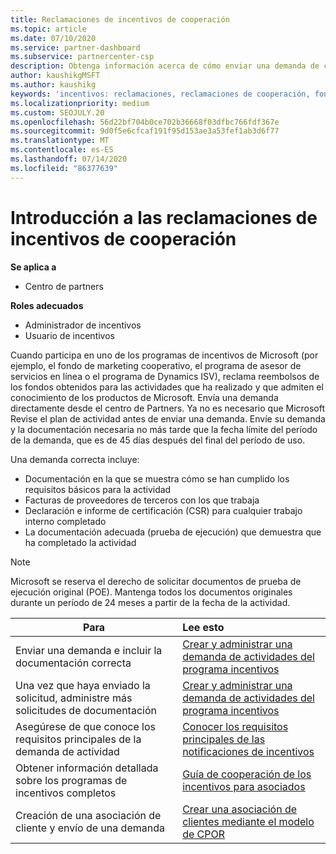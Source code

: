 ```yaml
---
title: Reclamaciones de incentivos de cooperación
ms.topic: article
ms.date: 07/10/2020
ms.service: partner-dashboard
ms.subservice: partnercenter-csp
description: Obtenga información acerca de cómo enviar una demanda de cooperación correcta para sus incentivos organizando la documentación, las facturas, las instrucciones y la prueba de ejecución adecuadas.
author: kaushikgMSFT
ms.author: kaushikg
keywords: 'incentivos: reclamaciones, reclamaciones de cooperación, fondos de cooperación'
ms.localizationpriority: medium
ms.custom: SEOJULY.20
ms.openlocfilehash: 56d22bf704b0ce702b36668f03dfbc766fdf367e
ms.sourcegitcommit: 9d0f5e6cfcaf191f95d153ae3a53fef1ab3d6f77
ms.translationtype: MT
ms.contentlocale: es-ES
ms.lasthandoff: 07/14/2020
ms.locfileid: "86377639"
---
```

# <a name="incentives-co-op-claims-overview"></a>Introducción a las reclamaciones de incentivos de cooperación

**Se aplica a**

- Centro de partners

**Roles adecuados**

- Administrador de incentivos
- Usuario de incentivos

Cuando participa en uno de los programas de incentivos de Microsoft (por ejemplo, el fondo de marketing cooperativo, el programa de asesor de servicios en línea o el programa de Dynamics ISV), reclama reembolsos de los fondos obtenidos para las actividades que ha realizado y que admiten el conocimiento de los productos de Microsoft. Envía una demanda directamente desde el centro de Partners. Ya no es necesario que Microsoft Revise el plan de actividad antes de enviar una demanda. Envíe su demanda y la documentación necesaria no más tarde que la fecha límite del período de la demanda, que es de 45 días después del final del período de uso.

Una demanda correcta incluye:

- Documentación en la que se muestra cómo se han cumplido los requisitos básicos para la actividad
- Facturas de proveedores de terceros con los que trabaja
- Declaración e informe de certificación (CSR) para cualquier trabajo interno completado
- La documentación adecuada (prueba de ejecución) que demuestra que ha completado la actividad 

>[!NOTE]
>Microsoft se reserva el derecho de solicitar documentos de prueba de ejecución original (POE). Mantenga todos los documentos originales durante un período de 24 meses a partir de la fecha de la actividad. 

|**Para**   |**Lee esto**   |
|-----------------|:--------------------------------------|
|Enviar una demanda e incluir la documentación correcta|[Crear y administrar una demanda de actividades del programa incentivos](create-incentives-claims.md)|
|Una vez que haya enviado la solicitud, administre más solicitudes de documentación|[Crear y administrar una demanda de actividades del programa incentivos](create-incentives-claims.md)  |
|Asegúrese de que conoce los requisitos principales de la demanda de actividad|[Conocer los requisitos principales de las notificaciones de incentivos](core-requirements.md)   |
|Obtener información detallada sobre los programas de incentivos completos|[Guía de cooperación de los incentivos para asociados](https://assets.microsoft.com/coop-guidebook.pdf)
|Creación de una asociación de cliente y envío de una demanda |[Crear una asociación de clientes mediante el modelo de CPOR](submit-osa-claim.md)|
                                                                                 
                                   
